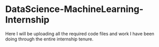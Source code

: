 # DataScience-MachineLearning-Internship

Here I will be uploading all the required code files and work I have been doing through the entire internship tenure.
